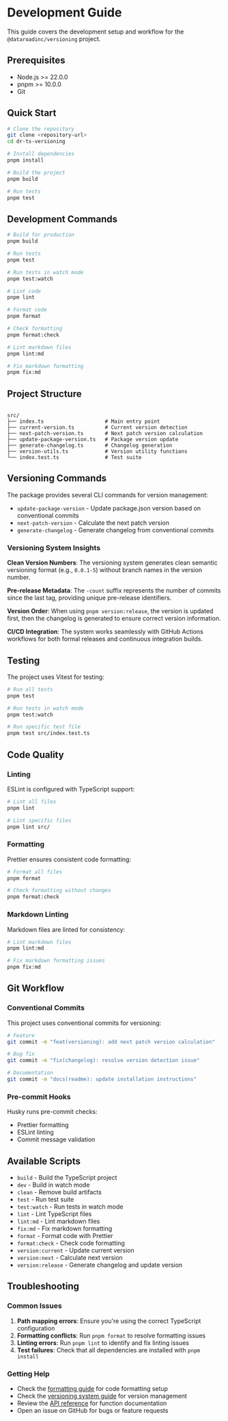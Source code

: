 # Development Guide

This guide covers the development setup and workflow for the
`@dataroadinc/versioning` project.

## Prerequisites

- Node.js >= 22.0.0
- pnpm >= 10.0.0
- Git

## Quick Start

```bash
# Clone the repository
git clone <repository-url>
cd dr-ts-versioning

# Install dependencies
pnpm install

# Build the project
pnpm build

# Run tests
pnpm test

```

## Development Commands

```bash
# Build for production
pnpm build

# Run tests
pnpm test

# Run tests in watch mode
pnpm test:watch

# Lint code
pnpm lint

# Format code
pnpm format

# Check formatting
pnpm format:check

# Lint markdown files
pnpm lint:md

# Fix markdown formatting
pnpm fix:md

```

## Project Structure

```

src/
├── index.ts                    # Main entry point
├── current-version.ts          # Current version detection
├── next-patch-version.ts       # Next patch version calculation
├── update-package-version.ts   # Package version update
├── generate-changelog.ts       # Changelog generation
├── version-utils.ts            # Version utility functions
└── index.test.ts               # Test suite

```

## Versioning Commands

The package provides several CLI commands for version management:

- `update-package-version` - Update package.json version based on conventional
  commits
- `next-patch-version` - Calculate the next patch version
- `generate-changelog` - Generate changelog from conventional commits

### Versioning System Insights

**Clean Version Numbers**: The versioning system generates clean semantic
versioning format (e.g., `0.0.1-5`) without branch names in the version number.

**Pre-release Metadata**: The `-count` suffix represents the number of commits
since the last tag, providing unique pre-release identifiers.

**Version Order**: When using `pnpm version:release`, the version is updated
first, then the changelog is generated to ensure correct version information.

**CI/CD Integration**: The system works seamlessly with GitHub Actions workflows
for both formal releases and continuous integration builds.

## Testing

The project uses Vitest for testing:

```bash
# Run all tests
pnpm test

# Run tests in watch mode
pnpm test:watch

# Run specific test file
pnpm test src/index.test.ts

```

## Code Quality

### Linting

ESLint is configured with TypeScript support:

```bash
# Lint all files
pnpm lint

# Lint specific files
pnpm lint src/

```

### Formatting

Prettier ensures consistent code formatting:

```bash
# Format all files
pnpm format

# Check formatting without changes
pnpm format:check

```

### Markdown Linting

Markdown files are linted for consistency:

```bash
# Lint markdown files
pnpm lint:md

# Fix markdown formatting issues
pnpm fix:md

```

## Git Workflow

### Conventional Commits

This project uses conventional commits for versioning:

```bash
# Feature
git commit -m "feat(versioning): add next patch version calculation"

# Bug fix
git commit -m "fix(changelog): resolve version detection issue"

# Documentation
git commit -m "docs(readme): update installation instructions"

```

### Pre-commit Hooks

Husky runs pre-commit checks:

- Prettier formatting
- ESLint linting
- Commit message validation

## Available Scripts

- `build` - Build the TypeScript project
- `dev` - Build in watch mode
- `clean` - Remove build artifacts
- `test` - Run test suite
- `test:watch` - Run tests in watch mode
- `lint` - Lint TypeScript files
- `lint:md` - Lint markdown files
- `fix:md` - Fix markdown formatting
- `format` - Format code with Prettier
- `format:check` - Check code formatting
- `version:current` - Update current version
- `version:next` - Calculate next version
- `version:release` - Generate changelog and update version

## Troubleshooting

### Common Issues

1. **Path mapping errors**: Ensure you're using the correct TypeScript
   configuration
2. **Formatting conflicts**: Run `pnpm format` to resolve formatting issues
3. **Linting errors**: Run `pnpm lint` to identify and fix linting issues
4. **Test failures**: Check that all dependencies are installed with
   `pnpm install`

### Getting Help

- Check the [formatting guide](formatting.md) for code formatting setup
- Check the [versioning system guide](versioning-system.md) for version
  management
- Review the [API reference](api-reference.md) for function documentation
- Open an issue on GitHub for bugs or feature requests
